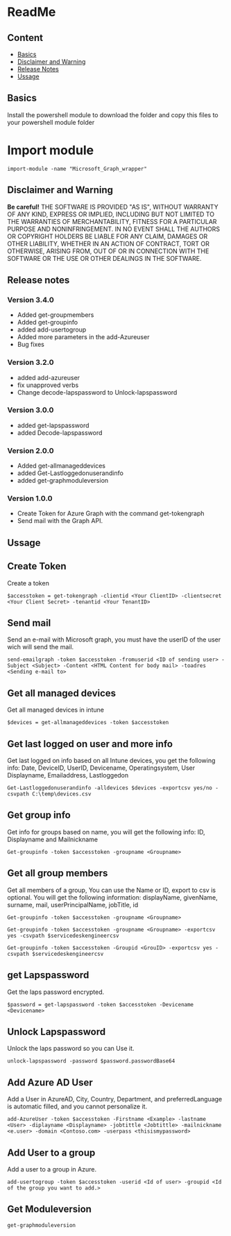 # ReadMe

## Content
 * [Basics](#basics)
 * [Disclaimer and Warning](#disclaimer-and-warning)
 * [Release Notes](#release-notes)
 * [Ussage](*Ussage)

## Basics
Install the powershell module to download the folder and copy this files to your powershell module folder

# Import module
```
import-module -name "Microsoft_Graph_wrapper"
```

## Disclaimer and Warning
**Be careful!** THE SOFTWARE IS PROVIDED "AS IS", WITHOUT WARRANTY OF ANY KIND, EXPRESS OR IMPLIED, INCLUDING BUT NOT LIMITED TO THE WARRANTIES OF MERCHANTABILITY, FITNESS FOR A PARTICULAR PURPOSE AND NONINFRINGEMENT.
IN NO EVENT SHALL THE AUTHORS OR COPYRIGHT HOLDERS BE LIABLE FOR ANY CLAIM, DAMAGES OR OTHER LIABILITY, WHETHER IN AN ACTION OF CONTRACT, TORT OR OTHERWISE, ARISING FROM,
OUT OF OR IN CONNECTION WITH THE SOFTWARE OR THE USE OR OTHER DEALINGS IN THE SOFTWARE.


## Release notes
### Version 3.4.0
* Added get-groupmembers
* Added get-groupinfo
* added add-usertogroup
* Added more parameters in the add-Azureuser
* Bug fixes
### Version 3.2.0
* added add-azureuser
* fix unapproved verbs
* Change decode-lapspassword to Unlock-lapspassword
### Version 3.0.0
* added get-lapspassword<br>
* added Decode-lapspassword
### Version 2.0.0
* Added get-allmanageddevices<br>
* added Get-Lastloggedonuserandinfo<br>
* added get-graphmoduleversion
### Version 1.0.0
* Create Token for Azure Graph with the command get-tokengraph<br>
* Send mail with the Graph API.


## Ussage
## Create Token
Create a token
```
$accesstoken = get-tokengraph -clientid <Your ClientID> -clientsecret <Your Client Secret> -tenantid <Your TenantID>
```
## Send mail
Send an e-mail with Microsoft graph, you must have the userID of the user wich will send the mail.
```
send-emailgraph -token $accesstoken -fromuserid <ID of sending user> -Subject <Subject> -Content <HTML Content for body mail> -toadres <Sending e-mail to>
```

## Get all managed devices
Get all managed devices in intune
```
$devices = get-allmanageddevices -token $accesstoken
```

## Get last logged on user and more info
Get last logged on info based on all Intune devices, you get the following info: Date, DeviceID, UserID, Devicename, Operatingsystem, User Displayname, Emailaddress, Lastloggedon 
```
Get-Lastloggedonuserandinfo -alldevices $devices -exportcsv yes/no -csvpath C:\temp\devices.csv
```
## Get group info
Get info for groups based on name, you will get the following info: ID, Displayname and Mailnickname
```
Get-groupinfo -token $accesstoken -groupname <Groupname>
```
## Get all group members
Get all members of a group, You can use the Name or ID, export to csv is optional.
You will get the following information: displayName, givenName, surname, mail, userPrincipalName, jobTitle, id
```
Get-groupinfo -token $accesstoken -groupname <Groupname>
```
```
Get-groupinfo -token $accesstoken -groupname <Groupname> -exportcsv yes -csvpath $servicedeskengineercsv
```
```
Get-groupinfo -token $accesstoken -Groupid <GrouID> -exportcsv yes -csvpath $servicedeskengineercsv
```
## get Lapspassword
Get the laps password encrypted.
```
$password = get-lapspassword -token $accesstoken -Devicename <Devicename>
```
## Unlock Lapspassword
Unlock the laps password so you can Use it.
```
unlock-lapspassword -password $password.passwordBase64
```
## Add Azure AD User
Add a User in AzureAD, City, Country, Department, and preferredLanguage is automatic filled, and you cannot personalize it.
```
add-AzureUser -token $accesstoken -Firstname <Example> -lastname <User> -diplayname <Displayname> -jobtittle <Jobtittle> -mailnickname <e.user> -domain <Contoso.com> -userpass <thisismypassword>
```
## Add User to a group
Add a user to a group in Azure.
```
add-usertogroup -token $accesstoken -userid <Id of user> -groupid <Id of the group you want to add.>
```
## Get Moduleversion 
```
get-graphmoduleversion
```


